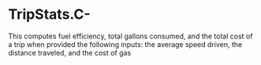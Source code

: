 # TripStats.C-
This computes fuel efficiency, total gallons consumed, and the total cost of a trip when provided the following inputs: the average speed driven, the distance traveled, and the cost of gas
